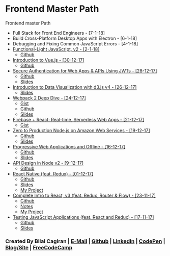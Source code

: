 # Frontend Master Path
Frontend master Path

* Full Stack for Front End Engineers - [7-1-18]
* Build Cross-Platform Desktop Apps with Electron - [6-1-18]
* Debugging and Fixing Common JavaScript Errors - [4-1-18]
* [Functional-Light JavaScript, v2 - [2-1-18]](https://frontendmasters.com/courses/functional-javascript-v2/)
  * [Github](https://github.com/getify/Functional-Light-JS)
* [Introduction to Vue.js - [30-12-17]](https://frontendmasters.com/courses/vue/)
  * [Github](https://github.com/sdras/intro-to-vue)
* [Secure Authentication for Web Apps & APIs Using JWTs - [28-12-17]](https://frontendmasters.com/courses/secure-auth-jwt/)
  * [Github](https://github.com/chenkie/react-user-authentication)
  * [Slides](https://frontendmasters.com/assets/resources/ryanchenkie/secure-auth.pdf)
* [Introduction to Data Visualization with d3.js v4 - [26-12-17]](https://frontendmasters.com/courses/d3-v4/)
  * [Slides](http://slides.com/shirleywu/fm-d3intro#/)
* [Webpack 2 Deep Dive - [24-12-17]](https://frontendmasters.com/courses/webpack/)
  * [Gist](https://gist.github.com/1Marc/7c7fad88cfd9bf24389f965dc93a1b22)
  * [Github](https://github.com/kentcdodds/es6-todomvc)
  * [Slides](http://slides.com/kentcdodds/webpack-deep-dive#/)
* [Firebase + React: Real-time, Serverless Web Apps - [21-12-17]](https://frontendmasters.com/courses/firebase-react/)
  * [Gist](https://gist.github.com/stevekinney/362fe71167f8de6f6346df0c4cf46199)
* [Zero to Production Node.js on Amazon Web Services - [19-12-17]](https://frontendmasters.com/courses/production-node-aws/)
  * [Github](https://github.com/kwhinnery/todomvc-plusplus)
  * [Slides](https://github.com/kwhinnery/todomvc-plusplus/blob/master/zerotoprod.pdf)
* [Progressive Web Applications and Offline - [16-12-17]](https://frontendmasters.com/courses/progressive-web-apps/)
  * [Github](https://github.com/mike-works/pwa-fundamentals)
  * [Slides](https://drive.google.com/file/d/0B7LIdu29tPZRODE0SXpRMVVKYzA/view)
* [API Design in Node v2 - [9-12-17]](https://frontendmasters.com/workshops/api-design-in-node-v2/)
  * [Github](https://github.com/FrontendMasters/api-design-node-v2)
* [React Native (feat. Redux) - [01-12-17]](https://frontendmasters.com/courses/react-native/)
  * [Github](https://github.com/FrontendMasters/sweat-book)
  * [Slides](https://docs.google.com/presentation/d/18gCaTdcF9Hd7RPtVYdF8y52pPyLL3dwR5odxWLpZAkQ)
  * [My Project](https://github.com/extwiii/ReactNative-fitApp)
* [Complete Intro to React, v3 (feat. Redux, Router & Flow) - [23-11-17]](https://frontendmasters.com/courses/react/)
  * [Github](https://github.com/btholt/complete-intro-to-react)
  * [Notes](http://btholt.github.io/complete-intro-to-react/)
  * [My Project](https://github.com/extwiii/SVideo)
* [Testing JavaScript Applications (feat. React and Redux) - [17-11-17]](https://frontendmasters.com/courses/testing-javascript/)
  * [Github](https://github.com/kentcdodds/testing-workshop)
  * [Slides](http://slides.com/kentcdodds/testing-workshop)


### Created By Bilal Cagiran | [E-Mail](mailto:bcagiran@hotmail.com) | [Github](https://github.com/extwiii/) | [LinkedIn](https://linkedin.com/in/bilalcagiran) | [CodePen](http://codepen.io/extwiii/) | [Blog/Site](http://bilalcagiran.com) | [FreeCodeCamp](https://www.freecodecamp.com/extwiii) 
